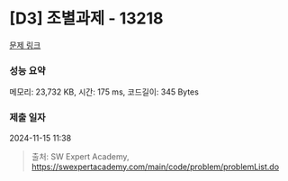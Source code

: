 # [D3] 조별과제 - 13218 

[문제 링크](https://swexpertacademy.com/main/code/problem/problemDetail.do?contestProbId=AXzjvCCq-PwDFASs) 

### 성능 요약

메모리: 23,732 KB, 시간: 175 ms, 코드길이: 345 Bytes

### 제출 일자

2024-11-15 11:38



> 출처: SW Expert Academy, https://swexpertacademy.com/main/code/problem/problemList.do